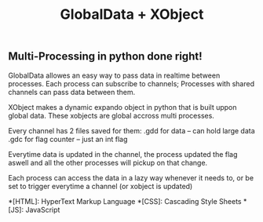 ﻿---
layout: post
title: GlobalData + XObject
description: >
  Highest level environment imaginable 
sitemap: true
---

## Multi-Processing in python done right!


GlobalData allowes an easy way to pass data in realtime between processes.
Each process can subscribe to channels; Processes with shared channels can pass data between them.

XObject makes a dynamic expando object in python that is built uppon global data.
These xobjects are global accross multi processes.

Every channel has 2 files saved for them:
.gdd for data – can hold large data
.gdc for flag counter – just an int flag

Everytime data is updated in the channel, the process updated the flag aswell
and all the other processes will pickup on that change.

Each process can access the data in a lazy way whenever it needs to,
or be set to trigger everytime a channel (or xobject is updated)



*[HTML]: HyperText Markup Language
*[CSS]: Cascading Style Sheets
*[JS]: JavaScript
